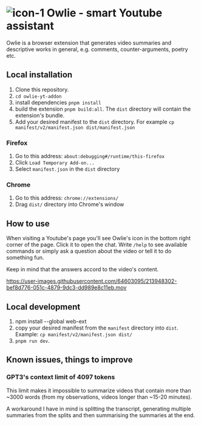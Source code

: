 # ![icon-1](https://user-images.githubusercontent.com/64603095/206002183-b4b6a676-9fe2-4bf0-8d43-fe23082b2d63.png) Owlie - smart Youtube assistant


Owlie is a browser extension that generates video summaries and descriptive works in general, e.g. comments, counter-arguments, poetry etc.

## Local installation

1. Clone this repository.
2. `cd owlie-yt-addon`
3. install dependencies `pnpm install`
4. build the extension `pnpm build:all`. The `dist` directory will contain the extension's bundle.
5. Add your desired manifest to the `dist` directory. For example `cp manifest/v2/manifest.json dist/manifest.json`


### Firefox

1. Go to this address: `about:debugging#/runtime/this-firefox`
2. Click `Load Temporary Add-on...`
3. Select `manifest.json` in the `dist` directory

### Chrome

1. Go to this address: `chrome://extensions/`
2. Drag `dist/` directory into Chrome's window

## How to use

When visiting a Youtube's page you'll see Owlie's icon in the bottom right corner of the page. Click it to open the chat. Write `/help` to see available commands or simply ask a question about the video or tell it to do something fun.

Keep in mind that the answers accord to the video's content.


https://user-images.githubusercontent.com/64603095/213948302-bef8d776-051c-4879-9dc3-dd989e8c11eb.mov


## Local development

1. npm install --global web-ext
2. copy your desired manifest from the `manifest` directory into `dist`. Example: `cp manifest/v2/manifest.json dist/`
3. `pnpm run dev`. 

## Known issues, things to improve

### GPT3's context limit of 4097 tokens

This limit makes it impossible to summarize videos that contain more than ~3000 words (from my observations, videos longer than ~15-20 minutes).

A workaround I have in mind is splitting the transcript, generating multiple summaries from the splits and then summarising the summaries at the end.
